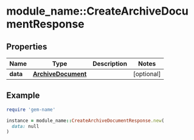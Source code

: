 # module_name::CreateArchiveDocumentResponse

## Properties

| Name | Type | Description | Notes |
| ---- | ---- | ----------- | ----- |
| **data** | [**ArchiveDocument**](ArchiveDocument.md) |  | [optional] |

## Example

```ruby
require 'gem-name'

instance = module_name::CreateArchiveDocumentResponse.new(
  data: null
)
```

